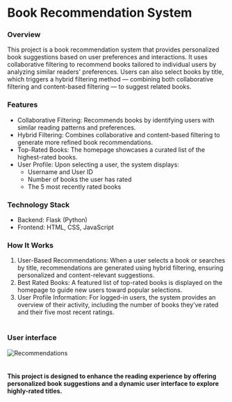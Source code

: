 # Book Recommendation System

### Overview
This project is a book recommendation system that provides personalized book suggestions based on user preferences and interactions. It uses collaborative filtering to recommend books tailored to individual users by analyzing similar readers' preferences. Users can also select books by title, which triggers a hybrid filtering method — combining both collaborative filtering and content-based filtering — to suggest related books.

### Features
- Collaborative Filtering: Recommends books by identifying users with similar reading patterns and preferences.
- Hybrid Filtering: Combines collaborative and content-based filtering to generate more refined book recommendations.
- Top-Rated Books: The homepage showcases a curated list of the highest-rated books.
- User Profile: Upon selecting a user, the system displays:
   - Username and User ID
   - Number of books the user has rated
   - The 5 most recently rated books
### Technology Stack
- Backend: Flask (Python)
- Frontend: HTML, CSS, JavaScript
### How It Works
1. User-Based Recommendations: When a user selects a book or searches by title, recommendations are generated using hybrid filtering, ensuring personalized and content-relevant suggestions.
2. Best Rated Books: A featured list of top-rated books is displayed on the homepage to guide new users toward popular selections.
3. User Profile Information: For logged-in users, the system provides an overview of their activity, including the number of books they’ve rated and their five most recent ratings.<br><br>
### User interface
![Recommendations](https://github.com/IT22577924/RECO---Book-recommendation-system/blob/main/recommendations.png)
<br><br>
#### This project is designed to enhance the reading experience by offering personalized book suggestions and a dynamic user interface to explore highly-rated titles.
